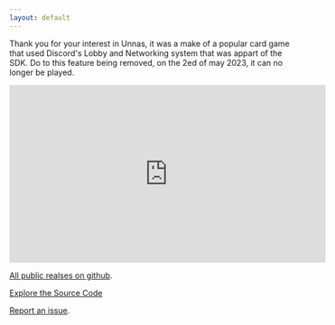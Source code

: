 ```yaml
---
layout: default
---
```

Thank you for your interest in Unnas, it was a make of a popular card game that used Discord's Lobby and Networking system that was appart of the SDK. Do to this feature being removed, on the 2ed of may 2023, it can no longer be played.

<iframe width="560" height="315" src="https://www.youtube-nocookie.com/embed/UA3-rFeEu94" title="YouTube video player" frameborder="0" allow="accelerometer; autoplay; clipboard-write; encrypted-media; gyroscope; picture-in-picture; web-share" allowfullscreen></iframe>

[All public realses on github](https://github.com/CatEyedLin/Unnas/releases/).

[Explore the Source Code](https://github.com/CatEyedLin/unnas-DEV)

[Report an issue](https://github.com/CatEyedLin/Unnas/issues).
